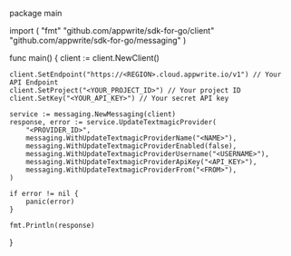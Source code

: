 package main

import (
    "fmt"
    "github.com/appwrite/sdk-for-go/client"
    "github.com/appwrite/sdk-for-go/messaging"
)

func main() {
    client := client.NewClient()

    client.SetEndpoint("https://<REGION>.cloud.appwrite.io/v1") // Your API Endpoint
    client.SetProject("<YOUR_PROJECT_ID>") // Your project ID
    client.SetKey("<YOUR_API_KEY>") // Your secret API key

    service := messaging.NewMessaging(client)
    response, error := service.UpdateTextmagicProvider(
        "<PROVIDER_ID>",
        messaging.WithUpdateTextmagicProviderName("<NAME>"),
        messaging.WithUpdateTextmagicProviderEnabled(false),
        messaging.WithUpdateTextmagicProviderUsername("<USERNAME>"),
        messaging.WithUpdateTextmagicProviderApiKey("<API_KEY>"),
        messaging.WithUpdateTextmagicProviderFrom("<FROM>"),
    )

    if error != nil {
        panic(error)
    }

    fmt.Println(response)
}
